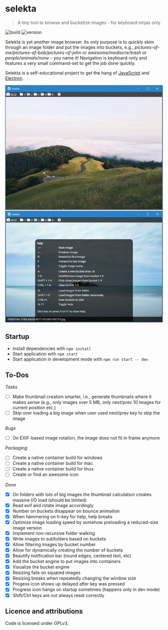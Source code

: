 # selekta
> A tiny tool to browse and bucketize images - for keyboard ninjas only

![build](https://img.shields.io/badge/build-probably%20broken-orange.svg)
![version](https://img.shields.io/badge/version-*-lightgrey.svg)

Selekta is yet another image browser. Its only purpose is to quickly skim through an image folder and put the images into buckets, e.g., _pictures-of-me/pictures-of-bob/pictures-of-john_ or _awesome/mediocre/trash_ or _people/animals/none_ - you name it! Navigation is keyboard-only and features a very small command-set to get the job done quickly.

Selekta is a self-educational project to get the hang of  [JavaScript](http://s2.quickmeme.com/img/c2/c27aa8c34c875f015ed015e075a703ffa6e5f7063186a8573d82931ba4928c76.jpg) and  [Electron](http://electron.atom.io).

![Screenshot 1](https://raw.githubusercontent.com/BastiTee/selekta/master/screenshots/002_a.jpg)
![Screenshot 2](https://raw.githubusercontent.com/BastiTee/selekta/master/screenshots/002_b.jpg)

## Startup
- Install dependencies with `npm install`
- Start application with `npm start`
- Start application in development mode with `npm run start -- dev`

## To-Dos

*Tasks*

 - [ ] Make thumbnail creation smarter, i.e., generate thumbnails where it makes sense (e.g., only images over 5 MB, only next/prev 10 images for current position etc.)
 - [ ] Skip over loading a big image when user used next/prev key to skip the image

*Bugs*

 - [ ] On EXIF-based image rotation, the image does not fit in frame anymore

*Packaging*

 - [ ] Create a native container build for windows
 - [ ] Create a native container build for mac
 - [ ] Create a native container build for linux
 - [ ] Create or find an awesome icon

*Done*

 - [x] On folders with lots of big images the thumbnail calculation creates massive I/O load (should be limited)
 - [x] Read exif and rotate image accordingly
 - [x] Number on buckets disappear on bounce animation
 - [x] When hammering on h-key for help, help breaks
 - [x] Optimize image loading speed by somehow preloading a reduced-size image version
 - [x] Implement non-recursive folder walking
 - [x] Write images to subfolders based on buckets
 - [x] Allow filtering images by bucket number
 - [x] Allow for dynamically creating the number of buckets
 - [x] Beautify notification bar (round edges, centered text, etc)
 - [x] Add the bucket engine to put images into containers
 - [x] Visualize the bucket engine
 - [x] Resizing fails on squared images
 - [x] Resizing breaks when repeatedly changing the window size
 - [x] Progess icon shows up delayed after key was pressed
 - [x] Progress icon hangs on startup sometimes (happens only in dev mode)
 - [x] Shift/Ctrl keys are not always reset correctly

## Licence and attributions
Code is licensed under GPLv3.
